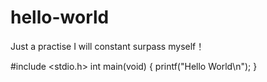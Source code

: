 # hello-world
Just a practise
I will constant surpass myself！


#include <stdio.h>
int main(void)
{
  printf("Hello World\n");
}
